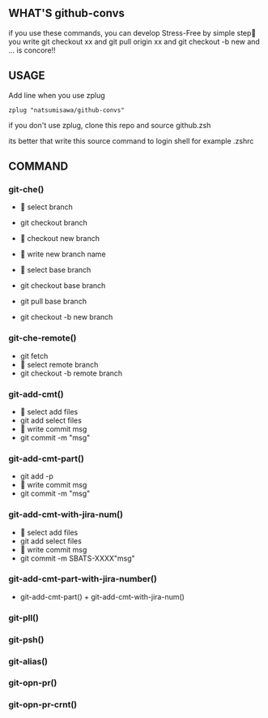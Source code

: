 ## WHAT'S github-convs
if you use these commands, you can develop Stress-Free by simple step💪
you write git checkout xx and git pull origin xx and git checkout -b new and ... is concore!!

## USAGE
Add line when you use zplug
```.zshrc
zplug "natsumisawa/github-convs"
```

if you don't use zplug, clone this repo and source github.zsh

its better that write this source command to login shell for example .zshrc

## COMMAND
### git-che()
- 📝 select branch
- git checkout branch

- 📝 checkout new branch
- 📝 write new branch name
- 📝 select base branch
- git checkout base branch
- git pull base branch
- git checkout -b new branch

### git-che-remote()
- git fetch
- 📝 select remote branch
- git checkout -b remote branch

### git-add-cmt()
- 📝 select add files
- git add select files
- 📝 write commit msg
- git commit -m "msg"

### git-add-cmt-part()
- git add -p
- 📝 write commit msg
- git commit -m "msg"

### git-add-cmt-with-jira-num()
- 📝 select add files
- git add select files
- 📝 write commit msg
- git commit -m SBATS-XXXX"msg"

### git-add-cmt-part-with-jira-number()
- git-add-cmt-part() + git-add-cmt-with-jira-num()

### git-pll()

### git-psh()

### git-alias()

### git-opn-pr()

### git-opn-pr-crnt()
